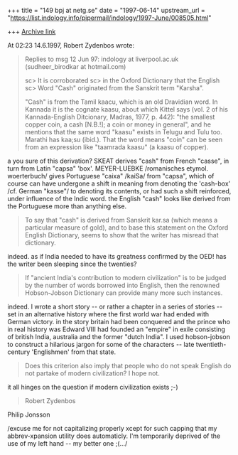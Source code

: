 +++
title = "149 bpj at netg.se"
date = "1997-06-14"
upstream_url = "https://list.indology.info/pipermail/indology/1997-June/008505.html"

+++
[Archive link](https://list.indology.info/pipermail/indology/1997-June/008505.html)

At 02:23 14.6.1997, Robert Zydenbos wrote:
>Replies to msg 12 Jun 97: indology at liverpool.ac.uk
>(sudheer_birodkar at hotmail.com)
>
> sc> It is corroborated
> sc> in the Oxford Dictionary that the English
> sc> Word "Cash" originated from the Sanskrit  term "Karsha".
>
>"Cash" is from the Tamil kaacu, which is an old Dravidian word. In Kannada it
>is the cognate kaasu, about which Kittel says (vol. 2 of his Kannada-English
>Ditcionary, Madras, 1977, p. 442): "the smallest copper coin, a cash [N.B.!]; a
>coin or money in general", and he mentions that the same word "kaasu" exists in
>Telugu and Tulu too. Marathi has kaa;su (ibid.). That the word means "coin" can
>be seen from an expression like "taamrada kaasu" (a kaasu of copper).

a you sure of this derivation?  SKEAT derives "cash" from French "casse",
in turn from Latin "capsa" 'box'.  MEYER-LUEBKE /romanisches etymol.
woerterbuch/ gives Portuguese "caixa" /kaiSa/ from "capsa", which of course
can have undergone a shift in meaning from denoting the 'cash-box' /cf.
German "kasse"/ to denoting its contents, or had such a shift reinforced,
under influence of the Indic word.  the English "cash" looks like derived
from the Portuguese more than anything else.

>To say that "cash" is derived from Sanskrit kar.sa (which means a particular
>measure of gold), and to base this statement on the Oxford English Dictionary,
>seems to show that the writer has misread that dictionary.

indeed.  as if India needed to have its greatness confirmed by the OED!
has the writer been sleeping since the twenties?

>If "ancient India's contribution to modern civilization" is to be judged by the
>number of words borrowed into English, then the renowned Hobson-Jobson
>Dictionary can provide many more such instances.

indeed.  I wrote a short story -- or rather a chapter in a series of
stories -- set in an alternative history where the first world war had
ended with German victory.  in the story britain had been conquered and the
prince who in real history was Edward VIII had founded an "empire" in exile
consisting of british India, australia and the former "dutch India".  I
used hobson-jobson to construct a hilarious jargon for some of the
characters -- late twentieth-century 'Englishmen' from that state.

>Does this criterion also imply
>that people who do not speak English do not partake of modern civilization? I
>hope not.

it all hinges on the question if modern civilization exists ;-)

>Robert Zydenbos

Philip Jonsson


/excuse me for not capitalizing properly xcept for such capping that my
abbrev-xpansion utility does automaticly. I'm temporarily deprived of the
use of my left hand -- my better one ;(.../






